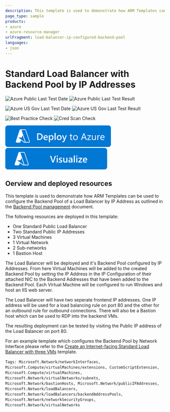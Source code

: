 ```yaml
---
description: This template is used to demonstrate how ARM Templates can be used to configure the Backend Pool of a Load Balancer by IP Address as outlined in the [Backend Pool management](https&#58;//docs.microsoft.com/azure/load-balancer/backend-pool-management) document.
page_type: sample
products:
- azure
- azure-resource-manager
urlFragment: load-balancer-ip-configured-backend-pool
languages:
- json
---
```

# Standard Load Balancer with Backend Pool by IP Addresses
![Azure Public Last Test Date](https://azurequickstartsservice.blob.core.windows.net/badges/quickstarts/microsoft.network/load-balancer-ip-configured-backend-pool/PublicLastTestDate.svg)
![Azure Public Last Test Result](https://azurequickstartsservice.blob.core.windows.net/badges/quickstarts/microsoft.network/load-balancer-ip-configured-backend-pool/PublicDeployment.svg)

![Azure US Gov Last Test Date](https://azurequickstartsservice.blob.core.windows.net/badges/quickstarts/microsoft.network/load-balancer-ip-configured-backend-pool/FairfaxLastTestDate.svg)
![Azure US Gov Last Test Result](https://azurequickstartsservice.blob.core.windows.net/badges/quickstarts/microsoft.network/load-balancer-ip-configured-backend-pool/FairfaxDeployment.svg)

![Best Practice Check](https://azurequickstartsservice.blob.core.windows.net/badges/quickstarts/microsoft.network/load-balancer-ip-configured-backend-pool/BestPracticeResult.svg)
![Cred Scan Check](https://azurequickstartsservice.blob.core.windows.net/badges/quickstarts/microsoft.network/load-balancer-ip-configured-backend-pool/CredScanResult.svg)

[![Deploy To Azure](https://raw.githubusercontent.com/Azure/azure-quickstart-templates/master/1-CONTRIBUTION-GUIDE/images/deploytoazure.svg?sanitize=true)](https://portal.azure.com/#create/Microsoft.Template/uri/https%3A%2F%2Fraw.githubusercontent.com%2FAzure%2Fazure-quickstart-templates%2Fmaster%2Fquickstarts%2Fmicrosoft.network%2Fload-balancer-ip-configured-backend-pool%2Fazuredeploy.json)
[![Visualize](https://raw.githubusercontent.com/Azure/azure-quickstart-templates/master/1-CONTRIBUTION-GUIDE/images/visualizebutton.svg?sanitize=true)](http://armviz.io/#/?load=https%3A%2F%2Fraw.githubusercontent.com%2FAzure%2Fazure-quickstart-templates%2Fmaster%2Fquickstarts%2Fmicrosoft.network%2Fload-balancer-ip-configured-backend-pool%2Fazuredeploy.json)

## Oerview and deployed resources
This template is used to demonstrate how ARM Templates can be used to configure the Backend Pool of a Load Balancer by IP Address as outlined in the [Backend Pool management](https://docs.microsoft.com/azure/load-balancer/backend-pool-management) document.

The following resources are deployed in this template:
  * One Standard Public Load Balancer
  * Two Standard Public IP Addresses
  * 3 Virtual Machines
  * 1 Virtual Network
  * 2 Sub-networks
  * 1 Bastion Host

The Load Balancer will be deployed and it's Backend Pool configured by IP Addresses. From here Virtual Machines will be added to the created Backend Pool by setting the IP Address in the IP Configuration of their attached NIC to the Backend Addresses that have been added to the Backend Pool. Each Virtual Machine will be configured to run Windows and host an IIS web server.

The Load Balancer will have two seperate frontend IP addresses. One IP address will be used for a load balancing rule on port 80 and the other for an outbound rule for outbound connections. There will also be a Bastion host which can be used to RDP into the backend VMs.

The resulting deployment can be tested by visiting the Public IP address of the Load Balancer on port 80.

For an example template which configures the Backend Pool by Network Interface please refer to the [Create an Internet-facing Standard Load Balancer with three VMs](.../101-load-balancer-standard-create) template.

`Tags: Microsoft.Network/networkInterfaces, Microsoft.Compute/virtualMachines/extensions, CustomScriptExtension, Microsoft.Compute/virtualMachines, Microsoft.Network/virtualNetworks/subnets, Microsoft.Network/bastionHosts, Microsoft.Network/publicIPAddresses, Microsoft.Network/loadBalancers, Microsoft.Network/loadBalancers/backendAddressPools, Microsoft.Network/networkSecurityGroups, Microsoft.Network/virtualNetworks`
